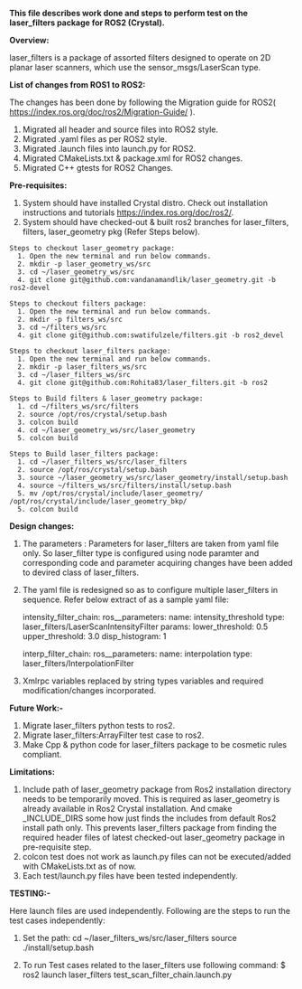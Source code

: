 
**This file describes work done and steps to perform test on the laser_filters package for ROS2 (Crystal).**


**Overview:**

  laser_filters is a package of assorted filters designed to operate on 2D planar laser scanners, which use the sensor_msgs/LaserScan type.


**List of changes from ROS1 to ROS2:**

  The changes has been done by following the Migration guide for ROS2( https://index.ros.org/doc/ros2/Migration-Guide/ ).

  1. Migrated all header and source files into ROS2 style.
  2. Migrated .yaml files as per ROS2 style.
  3. Migrated .launch files into launch.py for ROS2.
  4. Migrated CMakeLists.txt & package.xml for ROS2 changes.
  5. Migrated C++ gtests for ROS2 Changes.


**Pre-requisites:**

  1. System should have installed Crystal distro. Check out installation instructions and tutorials
      https://index.ros.org/doc/ros2/.
  2. System should have checked-out & built ros2 branches for laser_filters, filters, laser_geometry pkg
  (Refer Steps below).

    Steps to checkout laser_geometry package:
      1. Open the new terminal and run below commands.
      2. mkdir -p laser_geometry_ws/src
      3. cd ~/laser_geometry_ws/src
      4. git clone git@github.com:vandanamandlik/laser_geometry.git -b ros2-devel
	
    Steps to checkout filters package:
      1. Open the new terminal and run below commands.
      2. mkdir -p filters_ws/src
      3. cd ~/filters_ws/src
      4. git clone git@github.com:swatifulzele/filters.git -b ros2_devel

    Steps to checkout laser_filters package:
      1. Open the new terminal and run below commands.
      2. mkdir -p laser_filters_ws/src
      3. cd ~/laser_filters_ws/src
      4. git clone git@github.com:Rohita83/laser_filters.git -b ros2

    Steps to Build filters & laser_geometry package:
      1. cd ~/filters_ws/src/filters
      2. source /opt/ros/crystal/setup.bash
      3. colcon build
      4. cd ~/laser_geometry_ws/src/laser_geometry
      5. colcon build

    Steps to Build laser_filters package:
      1. cd ~/laser_filters_ws/src/laser_filters
      2. source /opt/ros/crystal/setup.bash
      3. source ~/laser_geometry_ws/src/laser_geometry/install/setup.bash
      4. source ~/filters_ws/src/filters/install/setup.bash
      5. mv /opt/ros/crystal/include/laser_geometry/ /opt/ros/crystal/include/laser_geometry_bkp/
      5. colcon build


**Design changes:**

  1. The parameters :
    Parameters for laser_filters are taken from yaml file only. So laser_filter type is configured using node paramter and corresponding code and parameter acquiring changes have been added to devired class of laser_filters.

  2. The yaml file is redesigned so as to configure multiple laser_filters in sequence.
      Refer below extract of as a sample yaml file:
	
        intensity_filter_chain:
          ros__parameters:
          name: intensity_threshold
          type: laser_filters/LaserScanIntensityFilter
          params: 
            lower_threshold: 0.5
            upper_threshold: 3.0
            disp_histogram: 1

        interp_filter_chain:
          ros__parameters:
          name: interpolation
          type: laser_filters/InterpolationFilter

  3. Xmlrpc variables replaced by string types variables and required modification/changes incorporated.


**Future Work:-**

  1. Migrate laser_filters python tests to ros2.
  2. Migrate laser_filters:ArrayFilter test case to ros2.
  3. Make Cpp & python code for laser_filters package to be cosmetic rules compliant.


**Limitations:**

  1. Include path of laser_geometry package from Ros2 installation directory needs to be temporarily moved.
    This is required as laser_geometry is already available in Ros2 Crystal installation.
    And cmake <pkg>_INCLUDE_DIRS some how just finds the includes from default Ros2 install path only.
    This prevents laser_filters package from finding the required header files of latest checked-out laser_geometry package in pre-requisite step.
  2. colcon test does not work as launch.py files can not be executed/added with CMakeLists.txt as of now.
  3. Each test/launch.py files have been tested independently.


**TESTING:-**

  Here launch files are used independently. Following are the steps to run the test cases independently:
  1. Set the path:
      cd ~/laser_filters_ws/src/laser_filters
      source ./install/setup.bash 

  2. To run Test cases related to the laser_filters use following command:
	   $ ros2 launch laser_filters test_scan_filter_chain.launch.py


